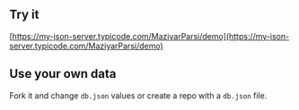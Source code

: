 ## Try it

[https://my-json-server.typicode.com/MaziyarParsi/demo](https://my-json-server.typicode.com/MaziyarParsi/demo)

## Use your own data

Fork it and change `db.json` values or create a repo with a `db.json` file.

